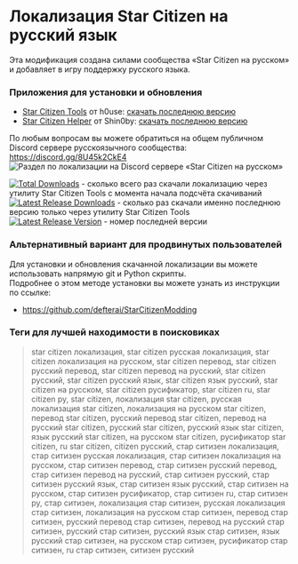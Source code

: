 # Локализация Star Citizen на русский язык
Эта модификация создана силами сообщества «Star Citizen на русском» и добавляет в игру поддержку русского языка.  

### Приложения для установки и обновления

* [Star Citizen Tools](https://github.com/h0useRus/StarCitizen) от h0use: [скачать последнюю версию](https://github.com/h0useRus/StarCitizen/releases/latest)
* [Star Citizen Helper](https://github.com/Shin0by/StarCitizen-Helper) от Shin0by: [скачать последнюю версию](https://github.com/Shin0by/StarCitizen-Helper/releases/latest)

По любым вопросам вы можете обратиться на общем публичном Discord сервере русскоязычного сообщества: https://discord.gg/8U45k2CkE4  
![Раздел по локализации на Discord сервере «Star Citizen на русском»](https://media.discordapp.net/attachments/291284444810182656/883382193370595328/unknown.png)

[![Total Downloads](https://img.shields.io/github/downloads/n1ghter/StarCitizenRu/total.svg)](https://github.com/n1ghter/StarCitizenRu/releases) - сколько всего раз скачали локализацию через утилиту Star Citizen Tools с момента начала подсчёта скачиваний  
[![Latest Release Downloads](https://img.shields.io/github/downloads/n1ghter/StarCitizenRu/latest/total)](https://github.com/n1ghter/StarCitizenRu/releases/latest) - сколько раз скачали именно последнюю версию только через утилиту Star Citizen Tools  
[![Latest Release Version](https://img.shields.io/github/release/n1ghter/StarCitizenRu?sort=date)](https://github.com/n1ghter/StarCitizenRu/releases/latest) - номер последней версии  

### Альтернативный вариант для продвинутых пользователей

Для установки и обновления скачанной локализации вы можете использовать напрямую git и Python скрипты.  
Подробнее о этом методе установки вы можете узнать из инструкции по ссылке:  
* https://github.com/defterai/StarCitizenModding

### Теги для лучшей находимости в поисковиках
> star citizen локализация, star citizen русская локализация, star citizen локализация на русском, 
> star citizen перевод, star citizen русский перевод, star citizen перевод на русский, 
> star citizen русский, star citizen русский язык, star citizen язык русский, star citizen на русском, 
> star citizen русификатор, star citizen ru, star citizen ру, star citizen,
> локализация star citizen, русская локализация star citizen, локализация на русском star citizen, 
> перевод star citizen, русский перевод star citizen, перевод на русский star citizen, 
> русский star citizen, русский язык star citizen, язык русский star citizen, на русском star citizen, 
> русификатор star citizen, ru star citizen, citizen русский, 
> стар ситизен локализация, стар ситизен русская локализация, стар ситизен локализация на русском, 
> стар ситизен перевод, стар ситизен русский перевод, стар ситизен перевод на русский, 
> стар ситизен русский, стар ситизен русский язык, стар ситизен язык русский, стар ситизен на русском, 
> стар ситизен русификатор, стар ситизен ru, стар ситизен ру, стар ситизен,
> локализация стар ситизен, русская локализация стар ситизен, локализация на русском стар ситизен, 
> перевод стар ситизен, русский перевод стар ситизен, перевод на русский стар ситизен, 
> русский стар ситизен, русский язык стар ситизен, язык русский стар ситизен, на русском стар ситизен, 
> русификатор стар ситизен, ru стар ситизен, ситизен русский
